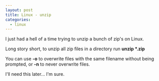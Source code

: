 ```yaml
---
layout: post
title: Linux - unzip
categories:
  - linux
---
```

I just had a hell of a time trying to unzip a bunch of zip's on Linux.

Long story short, to unzip all zip files in a directory run <strong>unzip \*.zip</strong>

You can use <strong>-o</strong> to overwrite files with the same filename without being prompted, or <strong>-n</strong> to never overwrite files.

I'll need this later... I'm sure.
